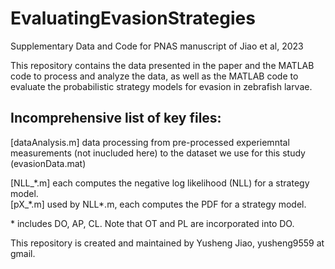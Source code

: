 # EvaluatingEvasionStrategies
Supplementary Data and Code for PNAS manuscript of Jiao et al, 2023

This repository contains the data presented in the paper and the MATLAB code to process and analyze the data, as well as the MATLAB code to evaluate the probabilistic strategy models for evasion in zebrafish larvae.


## Incomprehensive list of key files:


[dataAnalysis.m] data processing from pre-processed experiemntal measurements (not inucluded here) to the dataset we use for this study (evasionData.mat)

[NLL_\*.m] each computes the negative log likelihood (NLL) for a strategy model.  
[pX_\*.m] used by NLL*.m, each computes the PDF for a strategy model.  




\* includes DO, AP, CL. Note that OT and PL are incorporated into DO.

This repository is created and maintained by Yusheng Jiao, yusheng9559 at gmail.
